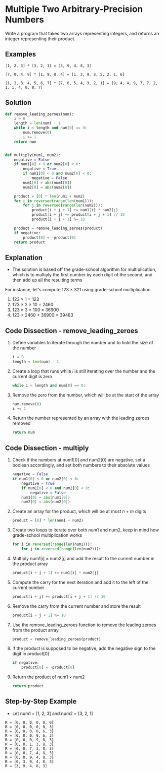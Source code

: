 # Multiple Two Arbitrary-Precision Numbers
Write a program that takes two arrays representing integers, and returns an integer representing their product.

## Examples
```
[1, 2, 3] * [3, 2, 1] = [3, 9, 4, 8, 3]

[7, 0, 4, 9] * [1, 9, 8, 4] = [1, 3, 9, 8, 5, 2, 1, 6]

[1, 2, 3, 4, 5, 6, 7] * [7, 6, 5, 4, 3, 2, 1] = [9, 4, 4, 9, 7, 7, 2, 1, 1, 4, 0, 0, 7]
```

## Solution
```python
def remove_leading_zeroes(num):
    i = 0
    length = len(num) - 1
    while i < length and num[0] == 0:
        num.remove(0)
        i += 1
    return num


def multiply(num1, num2):
    negative = False
    if num1[0] < 0 or num2[0] < 0:
        negative = True
        if num1[0] < 0 and num2[0] < 0:
            negative = False
        num1[0] = abs(num1[0])
        num2[0] = abs(num2[0])

    product = [0] * len(num1 + num2)
    for i in reversed(range(len(num1))):
        for j in reversed(range(len(num2))):
            product[i + j + 1] += num1[i] * num2[j]
            product[i + j] += product[i + j + 1] // 10
            product[i + j + 1] %= 10

    product = remove_leading_zeroes(product)
    if negative:
        product[0] = -product[0]
    return product
```

## Explanation
* The solution is based off the grade-school algorithm for multiplication, which is to multiply the first number by each digit of the second, and then add up all the resulting terms

For instance, let's compute 123 &times; 321 using grade-school multiplication
1. 123 &times; 1 = 123
2. 123 &times; 2 &times; 10 = 2460
3. 123 &times; 3 &times; 100 = 36900
4. 123 &plus; 2460 &plus; 36900 = 39483

## Code Dissection - remove_leading_zeroes
1. Define variables to iterate through the number and to hold the size of the number
    ```python
    i = 0
    length = len(num) - 1
    ```
2. Create a loop that runs while _i_ is still iterating over the number and the current digit is zero
    ```python
    while i < length and num[0] == 0:
    ```
3. Remove the zero from the number, which will be at the start of the array
    ```python
    num.remove(0)
    i += 1
    ```
4. Return the number represented by an array with the leading zeroes removed
    ```python
    return num
    ```

## Code Dissection - multiply
1. Check if the numbers at num1[0] and num2[0] are negative, set a boolean accordingly, and set both numbers to their absolute values
    ```python
    negative = False
    if num1[0] < 0 or num2[0] < 0:
        negative = True
        if num1[0] < 0 and num2[0] < 0:
            negative = False
        num1[0] = abs(num1[0])
        num2[0] = abs(num2[0])
    ```
2. Create an array for the product, which will be at most _n_ + _m_ digits
    ```python
    product = [0] * len(num1 + num2)
    ```
3. Create two loops to iterate over both num1 and num2, keep in mind how grade-school multiplication works
    ```python
    for i in reversed(range(len(num1))):
        for j in reversed(range(len(num2))):
    ```
4. Multiply num1[_i_] &times; num2[_j_] and add the result to the current number in the product array
    ```python
    product[i + j + 1] += num1[i] * num2[j]
    ```
5. Compute the carry for the next iteration and add it to the left of the current number
    ```python
    product[i + j] += product[i + j + 1] // 10
    ```
6. Remove the carry from the current number and store the result
    ```python
    product[i + j + 1] %= 10
    ```
7. Use the remove_leading_zeroes function to remove the leading zeroes from the product array
    ```python
    product = remove_leading_zeroes(product)
8. If the product is supposed to be negative, add the negative sign to the digit in product[0]
    ```python
    if negative:
        product[0] = -product[0]
    ```
9. Return the product of num1 &times; num2
    ```python
    return product
    ```

## Step-by-Step Example
* Let num1 = [1, 2, 3] and num2 = [3, 2, 1]
```
R = [0, 0, 0, 0, 0, 0]
R = [0, 0, 0, 0, 0, 3]
R = [0, 0, 0, 0, 6, 3]
R = [0, 0, 0, 9, 6, 3]
R = [0, 0, 0, 9, 8, 3]
R = [0, 0, 1, 3, 8, 3]
R = [0, 0, 7, 3, 8, 3]
R = [0, 0, 7, 4, 8, 3]
R = [0, 0, 9, 4, 8, 3]
R = [0, 3, 9, 4, 8, 3]
R = [3, 9, 4, 8, 3]
```